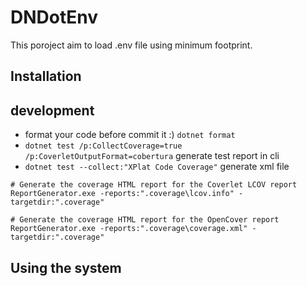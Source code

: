 # DNDotEnv

This poroject aim to load .env file using minimum footprint.

## Installation


## development

- format your code before commit it :)  `dotnet format`
- `dotnet test /p:CollectCoverage=true /p:CoverletOutputFormat=cobertura` generate test report in cli
- `dotnet test --collect:"XPlat Code Coverage"` generate xml file 

``` 
# Generate the coverage HTML report for the Coverlet LCOV report
ReportGenerator.exe -reports:".coverage\lcov.info" -targetdir:".coverage"

# Generate the coverage HTML report for the OpenCover report
ReportGenerator.exe -reports:".coverage\coverage.xml" -targetdir:".coverage"
```

## Using the system
